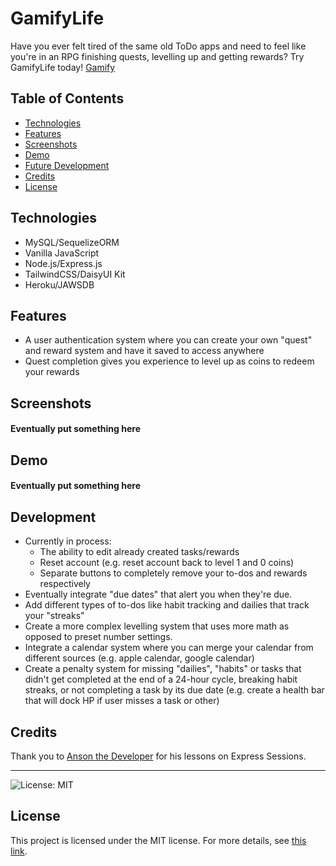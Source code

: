 # GamifyLife
Have you ever felt tired of the same old ToDo apps and need to feel like you're in an RPG finishing quests, levelling up and getting rewards? Try GamifyLife today! [Gamify](https://gamify-todo-7c1ee43b6898.herokuapp.com)

## Table of Contents
- [Technologies](#technologies)
- [Features](#features)
- [Screenshots](#screenshots)
- [Demo](#demo)
- [Future Development](#Development)
- [Credits](#credits)
- [License](#license)

## Technologies
- MySQL/SequelizeORM
- Vanilla JavaScript
- Node.js/Express.js
- TailwindCSS/DaisyUI Kit
- Heroku/JAWSDB

## Features
- A user authentication system where you can create your own "quest" and reward system and have it saved to access anywhere
- Quest completion gives you experience to level up as coins to redeem your rewards

## Screenshots

#### Eventually put something here

## Demo

#### Eventually put something here

## Development 
- Currently in process:
    -  The ability to edit already created tasks/rewards
    -  Reset account (e.g. reset account back to level 1 and 0 coins)
    -  Separate buttons to completely remove your to-dos and rewards respectively
- Eventually integrate "due dates" that alert you when they're due.
- Add different types of to-dos like habit tracking and dailies that track your "streaks" 
- Create a more complex levelling system that uses more math as opposed to preset number settings.
- Integrate a calendar system where you can merge your calendar from different sources (e.g. apple calendar, google calendar)
- Create a penalty system for missing "dailies", "habits" or tasks that didn't get completed at the end of a 24-hour cycle, breaking habit streaks, or not completing a task by its due date (e.g. create a health bar that will dock HP if user misses a task or other)
  
## Credits

Thank you to [Anson the Developer](https://www.youtube.com/@ansonthedev) for his lessons on Express Sessions. 

---

![License: MIT](https://img.shields.io/badge/License-MIT-yellow.svg) 
## License

This project is licensed under the MIT license. For more details, see [this link](https://opensource.org/licenses/MIT).
